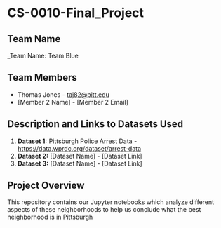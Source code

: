 # CS-0010-Final_Project

## Team Name

_Team Name: Team Blue 

## Team Members

- Thomas Jones - taj82@pitt.edu  
- [Member 2 Name] - [Member 2 Email]  

## Description and Links to Datasets Used

1. **Dataset 1:** Pittsburgh Police Arrest Data - https://data.wprdc.org/dataset/arrest-data  
2. **Dataset 2:** [Dataset Name] - [Dataset Link]  
3. **Dataset 3:** [Dataset Name] - [Dataset Link]  

## Project Overview

This repository contains our Jupyter notebooks which analyze different aspects of these neighborhoods to help us conclude what the best neighborhood is in Pittsburgh

